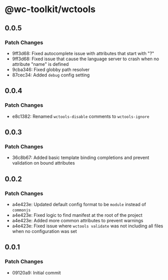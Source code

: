 # @wc-toolkit/wctools

## 0.0.5

### Patch Changes

- 9ff3d68: Fixed autocomplete issue with attributes that start with "?"
- 9ff3d68: Fixed issue that cause the language server to crash when no attribute "name" is defined
- 9cba346: Fixed globby path resolver
- 87cec34: Added `debug` config setting

## 0.0.4

### Patch Changes

- e8c1382: Renamed `wctools-disable` comments to `wctools-ignore`

## 0.0.3

### Patch Changes

- 36c8b67: Added basic template binding completions and prevent validation on bound attributes

## 0.0.2

### Patch Changes

- a4e423e: Updated default config format to be `module` instead of `commonjs`
- a4e423e: Fixed logic to find manifest at the root of the project
- a4e423e: Added more common attributes to prevent warnings
- a4e423e: Fixed issue where `wctools validate` was not including all files when no configuration was set

## 0.0.1

### Patch Changes

- 09120a9: Initial commit
